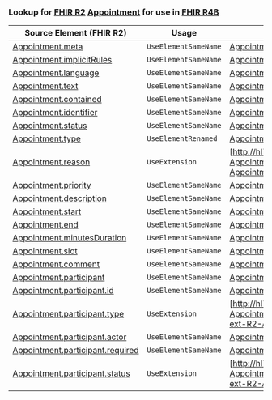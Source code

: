 ### Lookup for [FHIR R2](https://hl7.org/fhir/DSTU2/) [Appointment](https://hl7.org/fhir/DSTU2/Appointment.html) for use in [FHIR R4B](https://hl7.org/fhir/R4B/)

| Source Element (FHIR R2) | Usage | Target |
| -------------- | ----- | ------ |
| [Appointment.meta](https://hl7.org/fhir/DSTU2/Appointment.html#resource) | `UseElementSameName` | [Appointment.meta](https://hl7.org/fhir/R4B/Appointment.html#resource) |
| [Appointment.implicitRules](https://hl7.org/fhir/DSTU2/Appointment.html#resource) | `UseElementSameName` | [Appointment.implicitRules](https://hl7.org/fhir/R4B/Appointment.html#resource) |
| [Appointment.language](https://hl7.org/fhir/DSTU2/Appointment.html#resource) | `UseElementSameName` | [Appointment.language](https://hl7.org/fhir/R4B/Appointment.html#resource) |
| [Appointment.text](https://hl7.org/fhir/DSTU2/Appointment.html#resource) | `UseElementSameName` | [Appointment.text](https://hl7.org/fhir/R4B/Appointment.html#resource) |
| [Appointment.contained](https://hl7.org/fhir/DSTU2/Appointment.html#resource) | `UseElementSameName` | [Appointment.contained](https://hl7.org/fhir/R4B/Appointment.html#resource) |
| [Appointment.identifier](https://hl7.org/fhir/DSTU2/Appointment.html#resource) | `UseElementSameName` | [Appointment.identifier](https://hl7.org/fhir/R4B/Appointment.html#resource) |
| [Appointment.status](https://hl7.org/fhir/DSTU2/Appointment.html#resource) | `UseElementSameName` | [Appointment.status](https://hl7.org/fhir/R4B/Appointment.html#resource) |
| [Appointment.type](https://hl7.org/fhir/DSTU2/Appointment.html#resource) | `UseElementRenamed` | [Appointment.serviceType](https://hl7.org/fhir/R4B/Appointment.html#resource) |
| [Appointment.reason](https://hl7.org/fhir/DSTU2/Appointment.html#resource) | `UseExtension` | [http://hl7.org/fhir/1.0/StructureDefinition/extension-Appointment.reason](StructureDefinition-ext-R2-Appointment.reason.html) |
| [Appointment.priority](https://hl7.org/fhir/DSTU2/Appointment.html#resource) | `UseElementSameName` | [Appointment.priority](https://hl7.org/fhir/R4B/Appointment.html#resource) |
| [Appointment.description](https://hl7.org/fhir/DSTU2/Appointment.html#resource) | `UseElementSameName` | [Appointment.description](https://hl7.org/fhir/R4B/Appointment.html#resource) |
| [Appointment.start](https://hl7.org/fhir/DSTU2/Appointment.html#resource) | `UseElementSameName` | [Appointment.start](https://hl7.org/fhir/R4B/Appointment.html#resource) |
| [Appointment.end](https://hl7.org/fhir/DSTU2/Appointment.html#resource) | `UseElementSameName` | [Appointment.end](https://hl7.org/fhir/R4B/Appointment.html#resource) |
| [Appointment.minutesDuration](https://hl7.org/fhir/DSTU2/Appointment.html#resource) | `UseElementSameName` | [Appointment.minutesDuration](https://hl7.org/fhir/R4B/Appointment.html#resource) |
| [Appointment.slot](https://hl7.org/fhir/DSTU2/Appointment.html#resource) | `UseElementSameName` | [Appointment.slot](https://hl7.org/fhir/R4B/Appointment.html#resource) |
| [Appointment.comment](https://hl7.org/fhir/DSTU2/Appointment.html#resource) | `UseElementSameName` | [Appointment.comment](https://hl7.org/fhir/R4B/Appointment.html#resource) |
| [Appointment.participant](https://hl7.org/fhir/DSTU2/Appointment.html#resource) | `UseElementSameName` | [Appointment.participant](https://hl7.org/fhir/R4B/Appointment.html#resource) |
| [Appointment.participant.id](https://hl7.org/fhir/DSTU2/Appointment.html#resource) | `UseElementSameName` | [Appointment.participant.id](https://hl7.org/fhir/R4B/Appointment.html#resource) |
| [Appointment.participant.type](https://hl7.org/fhir/DSTU2/Appointment.html#resource) | `UseExtension` | [http://hl7.org/fhir/1.0/StructureDefinition/extension-Appointment.participant.type](StructureDefinition-ext-R2-Appointment.pa.type.html) |
| [Appointment.participant.actor](https://hl7.org/fhir/DSTU2/Appointment.html#resource) | `UseElementSameName` | [Appointment.participant.actor](https://hl7.org/fhir/R4B/Appointment.html#resource) |
| [Appointment.participant.required](https://hl7.org/fhir/DSTU2/Appointment.html#resource) | `UseElementSameName` | [Appointment.participant.required](https://hl7.org/fhir/R4B/Appointment.html#resource) |
| [Appointment.participant.status](https://hl7.org/fhir/DSTU2/Appointment.html#resource) | `UseExtension` | [http://hl7.org/fhir/1.0/StructureDefinition/extension-Appointment.participant.status](StructureDefinition-ext-R2-Appointment.pa.status.html) |
